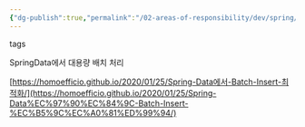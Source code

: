 ```yaml
---
{"dg-publish":true,"permalink":"/02-areas-of-responsibility/dev/spring/spring-batch/","tags":["dev","spring","batch"],"noteIcon":""}
---
```



tags

SpringData에서 대용량 배치 처리

[https://homoefficio.github.io/2020/01/25/Spring-Data에서-Batch-Insert-최적화/](https://homoefficio.github.io/2020/01/25/Spring-Data%EC%97%90%EC%84%9C-Batch-Insert-%EC%B5%9C%EC%A0%81%ED%99%94/)